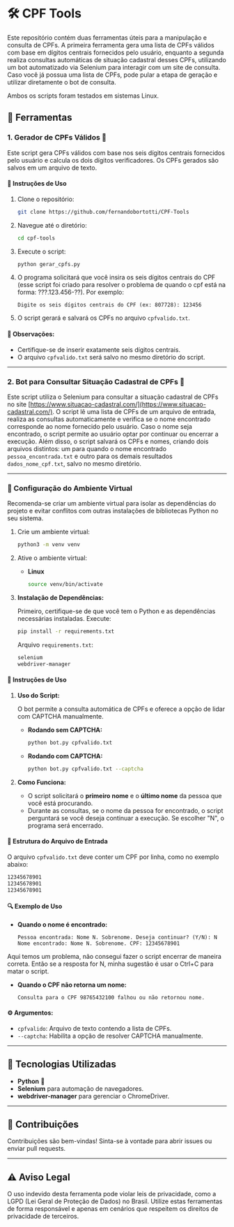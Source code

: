 # 🛠️ CPF Tools

Este repositório contém duas ferramentas úteis para a manipulação e consulta de CPFs. A primeira ferramenta gera uma lista de CPFs válidos com base em dígitos centrais fornecidos pelo usuário, enquanto a segunda realiza consultas automáticas de situação cadastral desses CPFs, utilizando um bot automatizado via Selenium para interagir com um site de consulta. Caso você já possua uma lista de CPFs, pode pular a etapa de geração e utilizar diretamente o bot de consulta.

Ambos os scripts foram testados em sistemas Linux.

## 📜 Ferramentas

### 1. **Gerador de CPFs Válidos** 📄

Este script gera CPFs válidos com base nos seis dígitos centrais fornecidos pelo usuário e calcula os dois dígitos verificadores. Os CPFs gerados são salvos em um arquivo de texto.

#### 🔧 Instruções de Uso

1. Clone o repositório:

   ```bash
   git clone https://github.com/fernandobortotti/CPF-Tools
   ```

2. Navegue até o diretório:

   ```bash
   cd cpf-tools
   ```

3. Execute o script:

   ```bash
   python gerar_cpfs.py
   ```

4. O programa solicitará que você insira os seis dígitos centrais do CPF (esse script foi criado para resolver o problema de quando o cpf está na forma: ???.123.456-??). Por exemplo:

   ```
   Digite os seis dígitos centrais do CPF (ex: 807728): 123456
   ```

5. O script gerará e salvará os CPFs no arquivo `cpfvalido.txt`.

#### 🚨 Observações:

- Certifique-se de inserir exatamente seis dígitos centrais.
- O arquivo `cpfvalido.txt` será salvo no mesmo diretório do script.

---

### 2. **Bot para Consultar Situação Cadastral de CPFs** 🤖

Este script utiliza o Selenium para consultar a situação cadastral de CPFs no site [https://www.situacao-cadastral.com/](https://www.situacao-cadastral.com/). O script lê uma lista de CPFs de um arquivo de entrada, realiza as consultas automaticamente e verifica se o nome encontrado corresponde ao nome fornecido pelo usuário. Caso o nome seja encontrado, o script permite ao usuário optar por continuar ou encerrar a execução. Além disso, o script salvará os CPFs e nomes, criando dois arquivos distintos: um para quando o nome encontrado `pessoa_encontrada.txt` e outro para os demais resultados `dados_nome_cpf.txt`, salvo no mesmo diretório.

---

### 🔧 Configuração do Ambiente Virtual

Recomenda-se criar um ambiente virtual para isolar as dependências do projeto e evitar conflitos com outras instalações de bibliotecas Python no seu sistema.

1. Crie um ambiente virtual:

   ```bash
   python3 -m venv venv
   ```

2. Ative o ambiente virtual:

   - **Linux**

     ```bash
     source venv/bin/activate
     ```


3. **Instalação de Dependências:**

   Primeiro, certifique-se de que você tem o Python e as dependências necessárias instaladas. Execute:

   ```bash
   pip install -r requirements.txt
   ```

   Arquivo `requirements.txt`:

   ```txt
   selenium
   webdriver-manager
   ```

#### 🔧 Instruções de Uso


1. **Uso do Script:**

   O bot permite a consulta automática de CPFs e oferece a opção de lidar com CAPTCHA manualmente.

   - **Rodando sem CAPTCHA:**

     ```bash
     python bot.py cpfvalido.txt
     ```

   - **Rodando com CAPTCHA:**

     ```bash
     python bot.py cpfvalido.txt --captcha
     ```

2. **Como Funciona:**

   - O script solicitará o **primeiro nome** e o **último nome** da pessoa que você está procurando.
   - Durante as consultas, se o nome da pessoa for encontrado, o script perguntará se você deseja continuar a execução. Se escolher "N", o programa será encerrado.

#### 📂 Estrutura do Arquivo de Entrada

O arquivo `cpfvalido.txt` deve conter um CPF por linha, como no exemplo abaixo:

```txt
12345678901
12345678901
12345678901
```

#### 🔍 Exemplo de Uso

- **Quando o nome é encontrado:**

  ```
  Pessoa encontrada: Nome N. Sobrenome. Deseja continuar? (Y/N): N
  Nome encontrado: Nome N. Sobrenome. CPF: 12345678901
  ```

Aqui temos um problema, não consegui fazer o script encerrar de maneira correta. Então se a resposta for N, minha sugestão é usar o Ctrl+C para matar o script.

- **Quando o CPF não retorna um nome:**

  ```
  Consulta para o CPF 98765432100 falhou ou não retornou nome.
  ```

#### ⚙️ Argumentos:

- `cpfvalido`: Arquivo de texto contendo a lista de CPFs.
- `--captcha`: Habilita a opção de resolver CAPTCHA manualmente.

---

## 🚀 Tecnologias Utilizadas

- **Python** 🐍
- **Selenium** para automação de navegadores.
- **webdriver-manager** para gerenciar o ChromeDriver.

---

## 📝 Contribuições

Contribuições são bem-vindas! Sinta-se à vontade para abrir issues ou enviar pull requests.

---

## ⚠️ Aviso Legal

O uso indevido desta ferramenta pode violar leis de privacidade, como a LGPD (Lei Geral de Proteção de Dados) no Brasil. Utilize estas ferramentas de forma responsável e apenas em cenários que respeitem os direitos de privacidade de terceiros.
